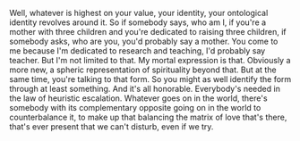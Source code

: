  Well, whatever is highest on your value, your identity, your ontological identity revolves around it. So if somebody says, who am I, if you're a mother with three children and you're dedicated to raising three children, if somebody asks, who are you, you'd probably say a mother. You come to me because I'm dedicated to research and teaching, I'd probably say teacher. But I'm not limited to that. My mortal expression is that. Obviously a more new, a spheric representation of spirituality beyond that. But at the same time, you're talking to that form. So you might as well identify the form through at least something. And it's all honorable. Everybody's needed in the law of heuristic escalation. Whatever goes on in the world, there's somebody with its complementary opposite going on in the world to counterbalance it, to make up that balancing the matrix of love that's there, that's ever present that we can't disturb, even if we try.